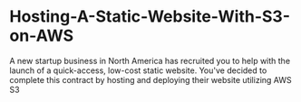 # Hosting-A-Static-Website-With-S3-on-AWS
A new startup business in North America has recruited you to help with the launch of a quick-access, low-cost static website. You've decided to complete this contract by hosting and deploying their website utilizing AWS S3

